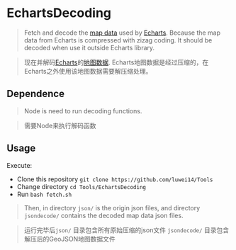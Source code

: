 # EchartsDecoding

> Fetch and decode the [map data](http://echarts.baidu.com/download-map.html) used by [Echarts](http://echarts.baidu.com/). Because the map data from Echarts is compressed with zizag coding. It should be decoded when use it outside Echarts library.

> 现在并解码[Echarts](http://echarts.baidu.com/)的[地图数据](http://echarts.baidu.com/download-map.html). Echarts地图数据是经过压缩的，在Echarts之外使用该地图数据需要解压缩处理。

## Dependence
> Node is need to run decoding functions.

> 需要Node来执行解码函数

## Usage
Execute:
* Clone this repository `git clone https://github.com/luwei14/Tools`
* Change directory `cd Tools/EchartsDecoding`
* Run `bash fetch.sh`

> Then, in directory `json/` is the origin json files, and directory `jsondecode/` contains the decoded map data json files.

> 运行完毕后`json/` 目录包含所有原始压缩的json文件
`jsondecode/` 目录包含解压后的GeoJSON地图数据文件
